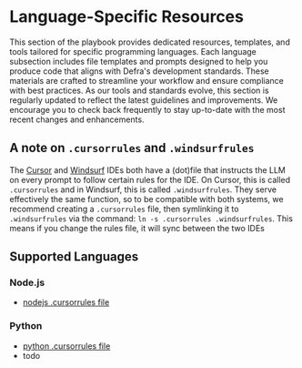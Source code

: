 # Language-Specific Resources

This section of the playbook provides dedicated resources, templates, and tools tailored for specific programming languages. Each language subsection includes file templates and prompts designed to help you produce code that aligns with Defra's development standards. These materials are crafted to streamline your workflow and ensure compliance with best practices. As our tools and standards evolve, this section is regularly updated to reflect the latest guidelines and improvements. We encourage you to check back frequently to stay up-to-date with the most recent changes and enhancements.

## A note on `.cursorrules` and `.windsurfrules`

The [Cursor](/tool-specific/tool-cursor.md) and [Windsurf](/tool-specific/tool-windsurf.md) IDEs both have a (dot)file that instructs the LLM on every prompt to follow certain rules for the IDE.  On Cursor, this is called `.cursorrules` and in Windsurf, this is called `.windsurfrules`.  They serve effectively the same function, so to be compatible with both systems, we recommend creating a `.cursorrules` file, then symlinking it to `.windsurfrules` via the command: `ln -s .cursorrules .windsurfrules`.  This means if you change the rules file, it will sync between the two IDEs

## Supported Languages
### Node.js
- [nodejs .cursorrules file](nodejs/nodejs-cursorrules.md)

### Python
- [python .cursorrules file](python/python-cursorrules.md)
- todo